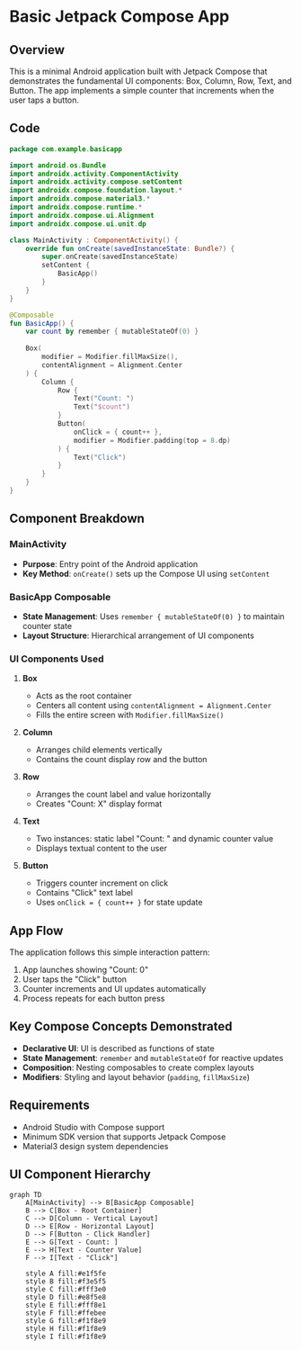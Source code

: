 # Basic Jetpack Compose App

## Overview
This is a minimal Android application built with Jetpack Compose that demonstrates the fundamental UI components: Box, Column, Row, Text, and Button. The app implements a simple counter that increments when the user taps a button.

## Code

```kotlin
package com.example.basicapp

import android.os.Bundle
import androidx.activity.ComponentActivity
import androidx.activity.compose.setContent
import androidx.compose.foundation.layout.*
import androidx.compose.material3.*
import androidx.compose.runtime.*
import androidx.compose.ui.Alignment
import androidx.compose.ui.unit.dp

class MainActivity : ComponentActivity() {
    override fun onCreate(savedInstanceState: Bundle?) {
        super.onCreate(savedInstanceState)
        setContent {
            BasicApp()
        }
    }
}

@Composable
fun BasicApp() {
    var count by remember { mutableStateOf(0) }
    
    Box(
        modifier = Modifier.fillMaxSize(),
        contentAlignment = Alignment.Center
    ) {
        Column {
            Row {
                Text("Count: ")
                Text("$count")
            }
            Button(
                onClick = { count++ },
                modifier = Modifier.padding(top = 8.dp)
            ) {
                Text("Click")
            }
        }
    }
}
```

## Component Breakdown

### MainActivity
- **Purpose**: Entry point of the Android application
- **Key Method**: `onCreate()` sets up the Compose UI using `setContent`

### BasicApp Composable
- **State Management**: Uses `remember { mutableStateOf(0) }` to maintain counter state
- **Layout Structure**: Hierarchical arrangement of UI components

### UI Components Used

1. **Box**
   - Acts as the root container
   - Centers all content using `contentAlignment = Alignment.Center`
   - Fills the entire screen with `Modifier.fillMaxSize()`

2. **Column** 
   - Arranges child elements vertically
   - Contains the count display row and the button

3. **Row**
   - Arranges the count label and value horizontally
   - Creates "Count: X" display format

4. **Text**
   - Two instances: static label "Count: " and dynamic counter value
   - Displays textual content to the user

5. **Button**
   - Triggers counter increment on click
   - Contains "Click" text label
   - Uses `onClick = { count++ }` for state update

## App Flow

The application follows this simple interaction pattern:
1. App launches showing "Count: 0"
2. User taps the "Click" button
3. Counter increments and UI updates automatically
4. Process repeats for each button press

## Key Compose Concepts Demonstrated

- **Declarative UI**: UI is described as functions of state
- **State Management**: `remember` and `mutableStateOf` for reactive updates
- **Composition**: Nesting composables to create complex layouts
- **Modifiers**: Styling and layout behavior (`padding`, `fillMaxSize`)

## Requirements

- Android Studio with Compose support
- Minimum SDK version that supports Jetpack Compose
- Material3 design system dependencies

## UI Component Hierarchy

```mermaid
graph TD
    A[MainActivity] --> B[BasicApp Composable]
    B --> C[Box - Root Container]
    C --> D[Column - Vertical Layout]
    D --> E[Row - Horizontal Layout]
    D --> F[Button - Click Handler]
    E --> G[Text - Count: ]
    E --> H[Text - Counter Value]
    F --> I[Text - "Click"]
    
    style A fill:#e1f5fe
    style B fill:#f3e5f5
    style C fill:#fff3e0
    style D fill:#e8f5e8
    style E fill:#fff8e1
    style F fill:#ffebee
    style G fill:#f1f8e9
    style H fill:#f1f8e9
    style I fill:#f1f8e9
```
